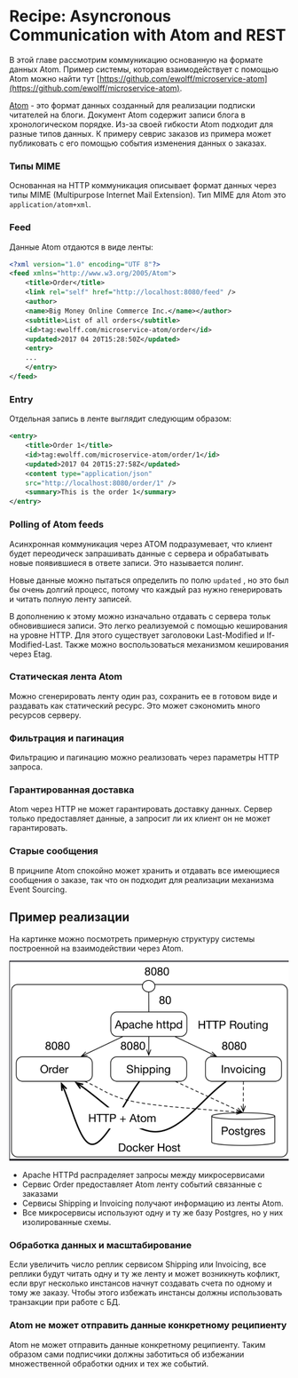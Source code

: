 # Recipe: Asyncronous Communication with Atom and REST

В этой главе рассмотрим коммуникацию основанную на формате данных Atom. Пример системы, которая взаимодействует с помощью Atom можно найти тут [https://github.com/ewolff/microservice-atom](https://github.com/ewolff/microservice-atom).

[Atom](https://validator.w3.org/feed/docs/atom.html) - это формат данных созданный для реализации подписки читателей на блоги. Документ Atom содержит записи блога в хронологическом порядке. Из-за своей гибкости Atom подходит для разные типов данных. К примеру севрис заказов из примера может публиковать с его помощью события изменения данных о заказах.

### Типы MIME 
Основанная на HTTP коммуникация описывает формат данных через типы MIME (Multipurpose Internet Mail Extension). Тип MIME для Atom это `application/atom+xml`.

### Feed
Данные Atom отдаются в виде ленты:
```xml
<?xml version="1.0" encoding="UTF 8"?>
<feed xmlns="http://www.w3.org/2005/Atom">
	<title>Order</title>
	<link rel="self" href="http://localhost:8080/feed" />
	<author>
	<name>Big Money Online Commerce Inc.</name></author>
	<subtitle>List of all orders</subtitle>
	<id>tag:ewolff.com/microservice-atom/order</id>
	<updated>2017 04 20T15:28:50Z</updated>
	<entry>
	...
	</entry>
</feed>
```

### Entry
Отдельная запись в ленте выглядит следующим образом:
```xml
<entry>
	<title>Order 1</title>
	<id>tag:ewolff.com/microservice-atom/order/1</id>
	<updated>2017 04 20T15:27:58Z</updated>
	<content type="application/json"
	src="http://localhost:8080/order/1" />
	<summary>This is the order 1</summary>
</entry>
```

### Polling of Atom feeds
Асинхронная коммуникация через ATOM подразумевает, что клиент будет переодическ запрашивать данные с сервера и обрабатывать новые появившиеся в ответе записи. Это называется полинг.

Новые данные можно пытаться определить по полю `updated` , но это был бы очень долгий процесс, потому что каждый раз нужно генерировать и читать полную ленту записей. 

В дополнению к этому можно изначально отдавать с сервера тольк обновившиеся записи. Это легко реализуемой с помощью кеширования на уровне HTTP. Для этого существует заголовоки Last-Modified и If-Modified-Last. Также можно воспользоваться механизмом кеширования через Etag.

### Статическая лента Atom
Можно сгенерировать ленту один раз, сохранить ее в готовом виде и раздавать как статический ресурс. Это может сэкономить много ресурсов серверу.

### Фильтрация и пагинация
Фильтрацию и пагинацию можно реализовать через параметры HTTP запроса.

### Гарантированная доставка
Atom через HTTP не может гарантировать доставку данных. Сервер только предоставляет данные, а запросит ли их клиент он не может гарантировать.

### Старые сообщения
В прицнипе Atom спокойно может хранить и отдавать все имеющиеся сообщения о заказе, так что он подходит для реализации механизма Event Sourcing.

## Пример реализации
На картинке можно посмотреть примерную структуру системы построенной на взаимодействии через Atom.

![](attachments/Pasted%20image%2020220503161751.png)

- Apache HTTPd распраделяет запросы между микросервисами
- Сервис Order предоставляет Atom ленту событий связанные с заказами
- Сервисы Shipping и Invoicing получают информацию из ленты Atom.
- Все микросервисы используют одну и ту же базу Postgres, но у них изолированные схемы.

### Обработка данных и масштабирование
Если увеличить число реплик сервисом Shipping или Invoicing, все реплики будут читать одну и ту же ленту и может возникнуть кофликт, если вруг несколько инстансов начнут создавать счета по одному и тому же заказу. Чтобы этого избежать инстансы должны использовать транзакции при работе с БД.

### Atom не может отправить данные конкретному реципиенту
Atom не может отправить данные конкретному реципиенту. Таким образом сами подписчики должны заботиться об избежании множественной обработки одних и тех же событий.
